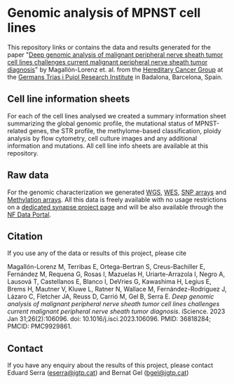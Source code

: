 # Genomic analysis of MPNST cell lines

This repository links or contains the data and results generated for the paper "[Deep genomic analysis of malignant peripheral nerve sheath tumor cell lines challenges current malignant peripheral nerve sheath tumor diagnosis](https://www.cell.com/iscience/fulltext/S2589-0042(23)00173-6)" by Magallón-Lorenz et. al. from the [Hereditary Cancer Group]() at the [Germans Trias i Pujol Research Institute](http://www.igtp.cat) in Badalona, Barcelona, Spain.

## Cell line information sheets

For each of the cell lines analysed we created a summary information sheet summarizing the global genomic profile, the mutational status of MPNST-related genes, the STR profile, the methylome-based classification, ploidy analysis by flow cytometry, cell culture images and any additional information and mutations. All cell line info sheets are available at this repository.

## Raw data

For the genomic characterization we generated [WGS](https://www.synapse.org/#!Synapse:syn30093098), [WES](https://www.synapse.org/#!Synapse:syn30091998), [SNP arrays](https://www.synapse.org/#!Synapse:syn30058753) and [Methylation arrays](https://www.synapse.org/#!Synapse:syn50698189). All this data is freely available with no usage restrictions on a [dedicated synapse project page](https://www.synapse.org/#!Synapse:syn22392179/wiki/605466) and will be also available through the [NF Data Portal](https://nf.synapse.org/).

## Citation

If you use any of the data or results of this project, please cite

Magallón-Lorenz M, Terribas E, Ortega-Bertran S, Creus-Bachiller E, Fernández M, Requena G, Rosas I, Mazuelas H, Uriarte-Arrazola I, Negro A, Lausová T, Castellanos E, Blanco I, DeVries G, Kawashima H, Legius E, Brems H, Mautner V, Kluwe L, Ratner N, Wallace M, Fernández-Rodriguez J, Lázaro C, Fletcher JA, Reuss D, Carrió M, Gel B, Serra E. _Deep genomic analysis of malignant peripheral nerve sheath tumor cell lines challenges current malignant peripheral nerve sheath tumor diagnosis_. iScience. 2023 Jan 31;26(2):106096. doi: 10.1016/j.isci.2023.106096. PMID: 36818284; PMCID: PMC9929861.

## Contact

If you have any enquiry about the results of this project, please contact Eduard Serra (eserra@igtp.cat) and Bernat Gel (bgel@igtp.cat)
